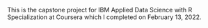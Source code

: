 This is the capstone project for IBM Applied Data Science with R Specialization at Coursera which I completed on February 13, 2022.

